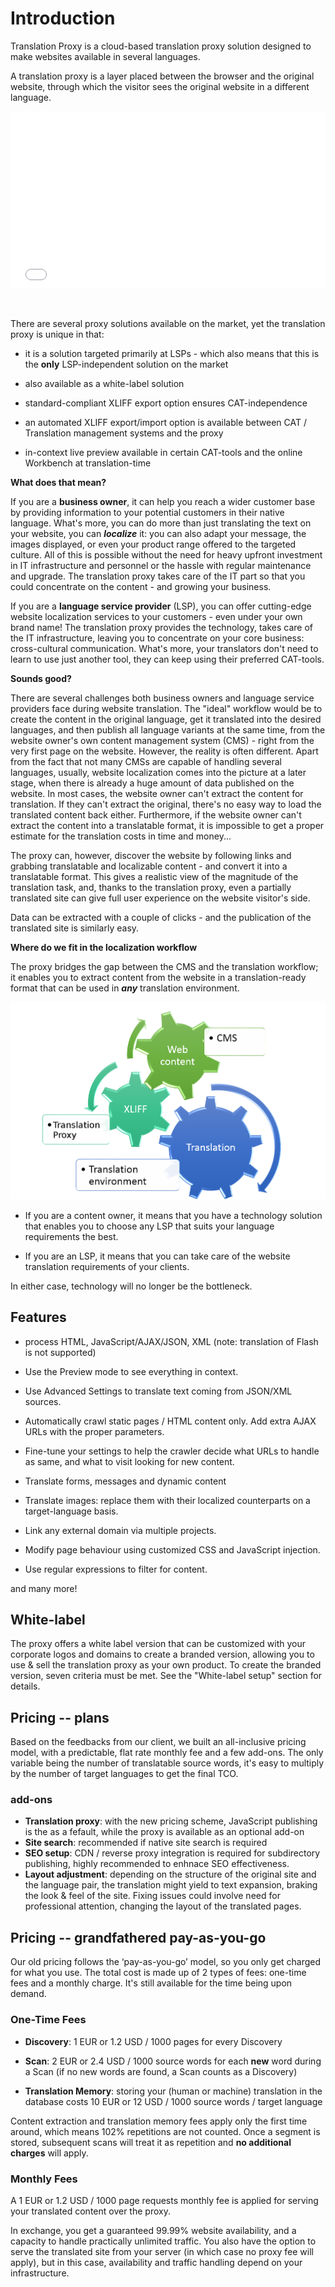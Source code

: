 # Introduction

Translation Proxy is a cloud-based translation proxy solution designed to make websites available in several languages. 

A translation proxy is a layer placed between the browser and the original website, through which the visitor sees the original website in a different language.

<div style="position: relative; padding-bottom: 56.25%; height: 0; overflow: hidden; max-width: 100%; height: auto;">
<iframe src="//www.youtube.com/embed/S47kArNiJ1o" frameborder="0" allowfullscreen style="position: absolute; top: 0; left: 0; width: 100%; height: 100%;">
</iframe>
</div><br/><br/>

There are several proxy solutions available on the market, yet the translation proxy is unique in that:

- it is a solution targeted primarily at LSPs - which also means that this is the **only** LSP-independent solution on the market

- also available as a white-label solution

- standard-compliant XLIFF export option ensures CAT-independence

- an automated XLIFF export/import option is available between CAT / Translation management systems and the proxy

- in-context live preview available in certain CAT-tools and the online Workbench at translation-time

**What does that mean?**

If you are a **business owner**, it can help you reach a wider customer base by providing information to your potential customers in their native language. What's more, you can do more than just translating the text on your website, you can ***localize*** it: you can also adapt your message, the images displayed, or even your product range offered to the targeted culture. All of this is possible without the need for heavy upfront investment in IT infrastructure and personnel or the hassle with regular maintenance and upgrade. The translation proxy takes care of the IT part so that you could concentrate on the content - and growing your business.

If you are a **language service provider** (LSP), you can offer cutting-edge website localization services to your customers - even under your own brand name! The translation proxy provides the technology, takes care of the IT infrastructure, leaving you to concentrate on your core business: cross-cultural communication. What's more, your translators don't need to learn to use just another tool, they can keep using their preferred CAT-tools.<br>

**Sounds good?**

There are several challenges both business owners and language service providers face during website translation. The "ideal" workflow would be to create the content in the original language, get it translated into the desired languages, and then publish all language variants at the same time, from the website owner's own content management system (CMS) - right from the very first page on the website. However, the reality is often different. Apart from the fact that not many CMSs are capable of handling several languages, usually, website localization comes into the picture at a later stage, when there is already a huge amount of data published on the website. In most cases, the website owner can't extract the content for translation. If they can't extract the original, there's no easy way to load the translated content back either. Furthermore, if the website owner can't extract the content into a translatable format, it is impossible to get a proper estimate for the translation costs in time and money...

The proxy can, however, discover the website by following links and grabbing translatable and localizable content - and convert it into a translatable format. This gives a realistic view of the magnitude of the translation task, and, thanks to the translation proxy, even a partially translated site can give full user experience on the website visitor's side.

Data can be extracted with a couple of clicks - and the publication of the translated site is similarly easy.

**Where do we fit in the localization workflow**

The proxy bridges the gap between the CMS and the translation workflow; it enables you to extract content from the website in a translation-ready format that can be used in ***any*** translation environment.

![Workflow](/img/misc/proxy_workflow.png)

- If you are a content owner, it means that you have a technology solution that enables you to choose any LSP that suits your language requirements the best.

- If you are an LSP, it means that you can take care of the website translation requirements of your clients.

In either case, technology will no longer be the bottleneck.

## Features

- process HTML, JavaScript/AJAX/JSON, XML (note: translation of Flash is not supported)
  
- Use the Preview mode to see everything in context. 

- Use Advanced Settings to translate text coming from JSON/XML sources.
  
- Automatically crawl static pages / HTML content only. Add extra AJAX URLs with the proper parameters.

- Fine-tune your settings to help the crawler decide what URLs to handle as same, and what to visit looking for new content.

- Translate forms, messages and dynamic content

- Translate images: replace them with their localized counterparts on a target-language basis.

- Link any external domain via multiple projects.

- Modify page behaviour using customized CSS and JavaScript injection.

- Use regular expressions to filter for content.

and many more!

## White-label

The proxy offers a white label version that can be customized with your corporate logos and domains to create a branded version, allowing you to use & sell the translation proxy as your own product. To create the branded version, seven criteria must be met. See the "White-label setup" section for details.

## Pricing -- plans

Based on the feedbacks from our client, we built an all-inclusive pricing model, with a predictable, flat rate monthly fee and a few add-ons. The only variable being the number of translatable source words, it's easy to multiply by the number of target languages to get the final TCO.

### add-ons

- **Translation proxy**: with the new pricing scheme, JavaScript publishing is the as a fefault, while the proxy is available as an optional add-on
- **Site search**: recommended if native site search is required
- **SEO setup**: CDN / reverse proxy integration is required for subdirectory publishing, highly recommended to enhnace SEO effectiveness.
- **Layout adjustment**: depending on the structure of the original site and the language pair, the translation might yield to text expansion, braking the look & feel of the site. Fixing issues could involve need for professional attention, changing the layout of the translated pages.


## Pricing -- grandfathered pay-as-you-go

Our old pricing follows the ‘pay-as-you-go’ model, so you only get charged for what you use. The total cost is made up of 2 types of fees: one-time fees and a monthly charge. It's still available for the time being upon demand.

### One-Time Fees

- **Discovery**: 1 EUR or 1.2 USD / 1000 pages for every Discovery

- **Scan**: 2 EUR or 2.4 USD / 1000 source words for each **new** word during a Scan (if no new words are found, a Scan counts as a Discovery)

- **Translation Memory**: storing your (human or machine) translation in the database costs 10 EUR or 12 USD / 1000 source words / target language

Content extraction and translation memory fees apply only the first time around, which means 102% repetitions are not counted. Once a segment is stored, subsequent scans will treat it as repetition and **no additional charges** will apply.

### Monthly Fees

A 1 EUR or 1.2 USD / 1000 page requests monthly fee is applied for serving your translated content over the proxy.

In exchange, you get a guaranteed 99.99% website availability, and a capacity to handle practically unlimited traffic. You also have the option to serve the translated site from your server (in which case no proxy fee will apply), but in this case, availability and traffic handling depend on your infrastructure.
